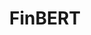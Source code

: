 ---
citation: "@misc{araci2019finbert,\n      title={FinBERT: Financial Sentiment Analysis
  with Pre-trained Language Models}, \n      author={Dogu Araci},\n      year={2019},\n
  \     eprint={1908.10063},\n      archivePrefix={arXiv},\n      primaryClass={cs.CL}\n}"
contributors: Doğu Tan Aracı, Zulkuf Genc
description: FinBERT is a pre-trained NLP model to analyze sentiment of financial
  text. It is built by further training the BERT language model in the finance domain,
  using a large financial corpus and thereby fine-tuning it for financial sentiment
  classification. Financial PhraseBank by Malo et al. (2014) is used for fine-tuning.
documentation: https://medium.com/prosus-ai-tech-blog/finbert-financial-sentiment-analysis-with-bert-b277a3607101
last_edit: Thu, 29 Jun 2023 09:31:53 GMT
location: https://huggingface.co/ProsusAI/finbert
open_access: 'TRUE'
related_publications: https://arxiv.org/abs/1908.10063
shortname: finbert
tags:
- financial
- sentiment
- validation
title: FinBERT
uuid: 1a42da30-ecdc-4f97-b6ba-7f484a8ea4df
---